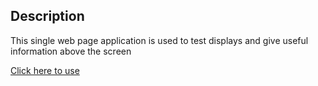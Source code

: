 ## Description
This single web page application is used to test displays and give useful information above the screen

[Click here to use](https://sajonoso.github.io/screentest/)
